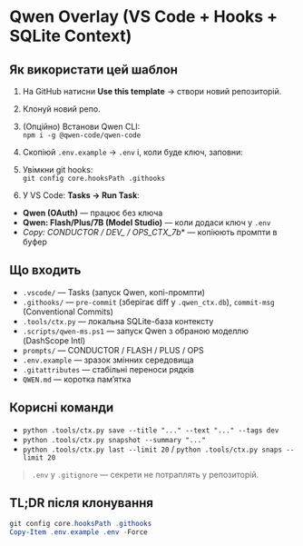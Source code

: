 # Qwen Overlay (VS Code + Hooks + SQLite Context)

## Як використати цей шаблон
1) На GitHub натисни **Use this template** → створи новий репозиторій.
2) Клонуй новий репо.
3) (Опційно) Встанови Qwen CLI:  
   `npm i -g @qwen-code/qwen-code`
4) Скопіюй `.env.example` → `.env` і, коли буде ключ, заповни:

5) Увімкни git hooks:  
`git config core.hooksPath .githooks`
6) У VS Code: **Tasks → Run Task**:
- **Qwen (OAuth)** — працює без ключа
- **Qwen: Flash/Plus/7B (Model Studio)** — коли додаси ключ у `.env`
- **Copy: CONDUCTOR / DEV_* / OPS_CTX_7b** — копіюють промпти в буфер

## Що входить
- `.vscode/` — Tasks (запуск Qwen, копі-промпти)
- `.githooks/` — `pre-commit` (зберігає diff у `.qwen_ctx.db`), `commit-msg` (Conventional Commits)
- `.tools/ctx.py` — локальна SQLite-база контексту
- `.scripts/qwen-ms.ps1` — запуск Qwen з обраною моделлю (DashScope Intl)
- `prompts/` — CONDUCTOR / FLASH / PLUS / OPS
- `.env.example` — зразок змінних середовища
- `.gitattributes` — стабільні переноси рядків
- `QWEN.md` — коротка пам’ятка

## Корисні команди
- `python .tools/ctx.py save --title "..." --text "..." --tags dev`
- `python .tools/ctx.py snapshot --summary "..."`  
- `python .tools/ctx.py last --limit 20` / `python .tools/ctx.py snaps --limit 20`

> `.env` у `.gitignore` — секрети не потраплять у репозиторій.

## TL;DR після клонування
```powershell
git config core.hooksPath .githooks
Copy-Item .env.example .env -Force
```
